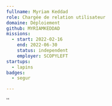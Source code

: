 ```yaml
---
fullname: Myriam Keddad
role: Chargée de relation utilisateur
domaine: Déploiement
github: MYRIAMKEDDAD
missions:
  - start: 2022-02-16
    end: 2022-06-30
    status: independent
    employer: SCOPYLEFT
startups:
  - lapins
badges:
  - segur

---
```

''

